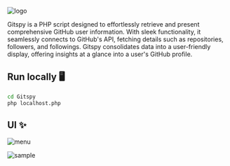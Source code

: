 
![logo](https://github.com/new92/php/assets/94779840/3062345b-c9d2-44d7-a26f-de7c49a8896f)

Gitspy is a PHP script designed to effortlessly retrieve and present comprehensive GitHub user information. With sleek functionality, it seamlessly connects to GitHub's API, fetching details such as repositories, followers, and followings. Gitspy consolidates data into a user-friendly display, offering insights at a glance into a user's GitHub profile.

## Run locally 🖥️

```bash
cd Gitspy
php localhost.php
```

## UI ✨

![menu](https://github.com/new92/php/assets/94779840/a60deabc-5d10-46c2-b078-05ce665ac083)

![sample](https://github.com/new92/php/assets/94779840/4db65d41-a19e-4b6d-874f-6a5be03f06e7)
